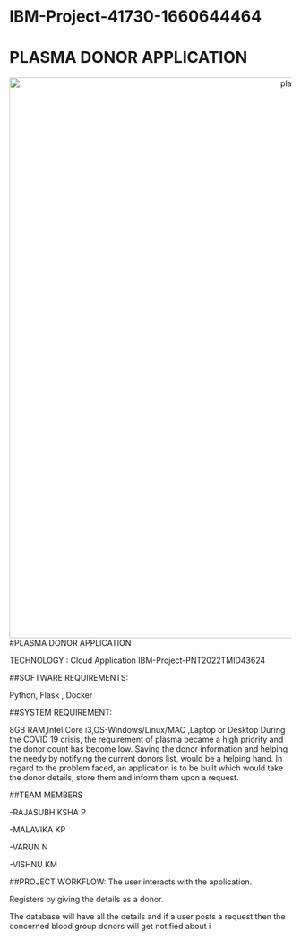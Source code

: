 # IBM-Project-41730-1660644464
<h1>PLASMA DONOR APPLICATION</h1>
<center>
    <img style=width:1000px src=https://www.google.com/imgres?imgurl=https://repository-images.githubusercontent.com/275387860/eb497480-0642-11eb-9aa3-ffdbb0e84246&imgrefurl=https://github.com/topics/plasma-donation&tbnid=72iHB0WkvYeRTM&vet=1&docid=tKyT_p1gL0-UfM&w=1920&h=960&hl=en-GB&source=sh/x/im alt="plasma"></center>
#PLASMA DONOR APPLICATION

TECHNOLOGY : Cloud Application 
IBM-Project-PNT2022TMID43624

##SOFTWARE REQUIREMENTS:

Python, Flask , Docker

##SYSTEM REQUIREMENT:

8GB RAM,Intel Core i3,OS-Windows/Linux/MAC ,Laptop or Desktop
During the COVID 19 crisis, the requirement of plasma became a high priority and the donor count has become low. 
Saving the donor information and helping the needy by notifying the current donors list, would be a helping hand.
In regard to the problem faced, an application is to be built which would take the donor details, 
store them and inform them upon a request.

##TEAM MEMBERS

-RAJASUBHIKSHA P

-MALAVIKA KP

-VARUN N

-VISHNU KM


##PROJECT WORKFLOW:
The user interacts with the application.

Registers by giving the details as a donor.

The database will have all the details and if a user posts a request then the concerned blood group donors will get notified about i
